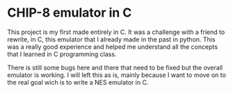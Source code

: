 # CHIP-8 emulator in C

This project is my first made entirely in C. It was a challenge with a friend to rewrite, in C, this emulator that I already made in the past in python. This was a really good experience and helped me understand all the concepts that I learned in C programming class.

There is still some bugs here and there that need to be fixed but the overall emulator is working. I will left this as is, mainly because I want to move on to the real goal wich is to write a NES emulator in C.